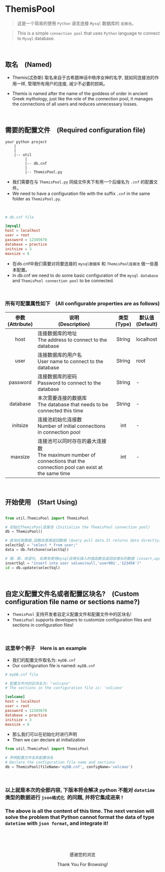 # ThemisPool
> 这是一个简易的使用 `Python` 语言连接 `Mysql` 数据库的 `连接池`。

> This is a simple `connection pool` that uses `Python` language to connect to `Mysql` database.
<br>

## 取名&emsp;(Named)

- Themis(忒弥斯) 取名来自于古希腊神话中秩序女神的名字, 就如同连接池的作用一样, 管理所有用户的连接, 减少不必要的损耗。

- Themis is named after the name of the goddess of order in ancient Greek mythology, just like the role of the connection pool, it manages the connections of all users and reduces unnecessary losses.

<br>

## 需要的配置文件&emsp;(Required configuration file)
```
your python project
    |
    |
    |-- util
         |
         |-- db.cnf
         |
         |-- ThemisPool.py
```
- 我们需要在与 `ThemisPool.py` 同级文件夹下有用一个后缀名为 `.cnf` 的配置文件。
- We need to have a configuration file with the suffix `.cnf` in the same folder as `ThemisPool.py`.

<br>

```cnf
# db.cnf file

[mysql]
host = localhost
user = root
password = 12345678
database = practice
initsize = 3
maxsize = 6
```
- 在db.cnf中我们需要对将要连接的 `mysql数据库` 和 `ThemisPool连接池` 做一些基本配置。
- In db.cnf we need to do some basic configuration of the `mysql database` and `ThemisPool connection pool` to be connected.

<br>

### 所有可配置属性如下&emsp;(All configurable properties are as follows)
|参数<br>(Attribute)|说明<br>(Description)|类型<br>(Type)|默认值<br>(Default)|
|:-:|---|:-:|---|
|host|连接数据库的地址<br>The address to connect to the database|String|localhost|
|user|连接数据库的用户名<br>User name to connect to the database|String|root|
|password|连接数据库的密码<br>Password to connect to the database|String|-|
|database|本次需要连接的数据库<br>The database that needs to be connected this time|String|-|
|initsize|连接池初始化连接数<br>Number of initial connections in connection pool|int|-|
|maxsize|连接池可以同时存在的最大连接数<br>The maximum number of connections that the connection pool can exist at the same time|int|-|


<br>

## 开始使用&emsp;(Start Using)
```python

from util.ThemisPool import ThemisPool

# 初始化ThemisPool连接池 (Initialize the ThemisPool connection pool)
db = ThemisPool()

# 查询拉取数据,函数会直接返回数据 (Query pull data.It returns data directly)
selectSql = "select * from user;"
data = db.fetchone(selectSql)

# 增、删、改语句, 如果有使用mysql自增长插入的值函数会返回自增长的数据 (insert,upate delete and alter. If there is a value function inserted using mysql self-growth, it will return self-growth data)
insertSql = "insert into user values(null,'user001','123456')"
id = db.update(selectSql)


```

<br>

## 自定义配置文件名或者配置区块名?&emsp;(Custom configuration file name or sections name?)
- `ThemisPool` 支持开发者自定义配置文件和配置文件中的区块名!
- `ThemisPool` supports developers to customize configuration files and sections in configuration files!

<br>

### 这里举个例子&emsp;Here is an example

- 我们的配置文件取名为: `myDB.cnf`
- Our configuration file is named: `myDB.cnf`

```cnf
# myDB.cnf file

# 配置文件内的区块名为: "volcano"
# The sections in the configuration file is: 'volcano'

[volcano]
host = localhost
user = root
password = 12345678
database = practice
initsize = 3
maxsize = 6

```
- 那么我们可以在初始化时进行声明
- Then we can declare at initialization
```python
from util.ThemisPool import ThemisPool

# 声明配置文件名和配置块名 
# Declare the configuration file name and sections
db = ThemisPool(fileName='myDB.cnf', configName='volcano')

```

<br>

### 以上就是本次的全部内容, 下版本将会解决 python 不能对 `datetime` 类型的数据进行 `json格式化 `的问题, 并将它集成进来 !
### The above is all the content of this time. The next version will solve the problem that Python cannot format the data of type `datetime` with `json format`, and integrate it!

<br>
<br>
<br>

<p align="center">感谢您的浏览</p>
<p align="center">Thank You For Browsing!</p>
